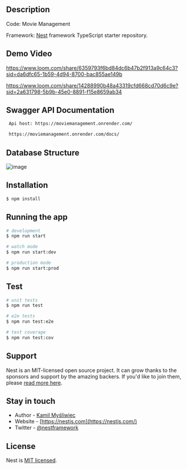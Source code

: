 

## Description
Code: Movie Management

Framework: [Nest](https://github.com/nestjs/nest) framework TypeScript starter repository.


 ## Demo Video
 https://www.loom.com/share/6359793f6bd84dc6b47b2f913a9c64c3?sid=da6dfc65-1b59-4d94-8700-bac855ae149b
 
 https://www.loom.com/share/14288990b48a43319cfd668cd70d6c9e?sid=2a631798-5b9b-45e0-8891-f15e8659ab34

 ## Swagger API Documentation 
 ```bash
  Api host: https://moviemanagement.onrender.com/
```

 ```bash
  https://moviemanagement.onrender.com/docs/
```
## Database Structure
![image](https://github.com/shaikhshoheb/moviemanagement/assets/38275347/2b25abcb-87c7-43ac-9dde-bf1ea003eee5)


## Installation

```bash
$ npm install
```

## Running the app

```bash
# development
$ npm run start

# watch mode
$ npm run start:dev

# production mode
$ npm run start:prod
```

## Test

```bash
# unit tests
$ npm run test

# e2e tests
$ npm run test:e2e

# test coverage
$ npm run test:cov
```

## Support

Nest is an MIT-licensed open source project. It can grow thanks to the sponsors and support by the amazing backers. If you'd like to join them, please [read more here](https://docs.nestjs.com/support).

## Stay in touch

- Author - [Kamil Myśliwiec](https://kamilmysliwiec.com)
- Website - [https://nestjs.com](https://nestjs.com/)
- Twitter - [@nestframework](https://twitter.com/nestframework)

## License

Nest is [MIT licensed](LICENSE).
